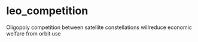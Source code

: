 # leo_competition
Oligopoly competition between satellite constellations willreduce economic welfare from orbit use
